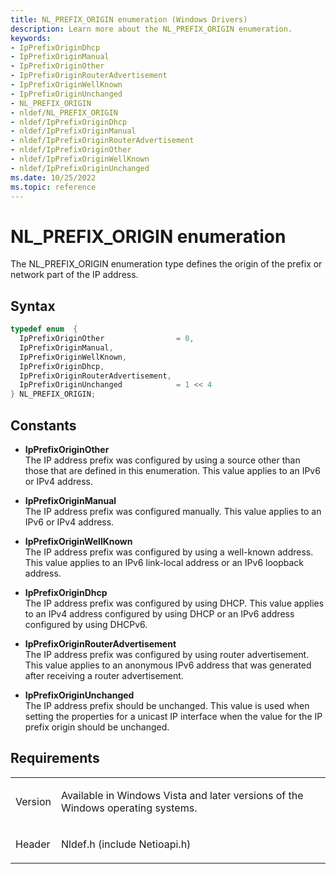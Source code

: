 ```yaml
---
title: NL_PREFIX_ORIGIN enumeration (Windows Drivers)
description: Learn more about the NL_PREFIX_ORIGIN enumeration.
keywords:
- IpPrefixOriginDhcp
- IpPrefixOriginManual
- IpPrefixOriginOther
- IpPrefixOriginRouterAdvertisement
- IpPrefixOriginWellKnown
- IpPrefixOriginUnchanged
- NL_PREFIX_ORIGIN
- nldef/NL_PREFIX_ORIGIN
- nldef/IpPrefixOriginDhcp
- nldef/IpPrefixOriginManual
- nldef/IpPrefixOriginRouterAdvertisement
- nldef/IpPrefixOriginOther
- nldef/IpPrefixOriginWellKnown
- nldef/IpPrefixOriginUnchanged
ms.date: 10/25/2022
ms.topic: reference
---
```


# NL\_PREFIX\_ORIGIN enumeration

The NL\_PREFIX\_ORIGIN enumeration type defines the origin of the prefix or network part of the IP address.

## Syntax

``` c++
typedef enum  { 
  IpPrefixOriginOther                = 0,
  IpPrefixOriginManual,
  IpPrefixOriginWellKnown,
  IpPrefixOriginDhcp,
  IpPrefixOriginRouterAdvertisement,
  IpPrefixOriginUnchanged            = 1 << 4
} NL_PREFIX_ORIGIN;
```

## Constants

- **IpPrefixOriginOther**  
   The IP address prefix was configured by using a source other than those that are defined in this enumeration. This value applies to an IPv6 or IPv4 address.

- **IpPrefixOriginManual**  
   The IP address prefix was configured manually. This value applies to an IPv6 or IPv4 address.

- **IpPrefixOriginWellKnown**  
   The IP address prefix was configured by using a well-known address. This value applies to an IPv6 link-local address or an IPv6 loopback address.

- **IpPrefixOriginDhcp**  
   The IP address prefix was configured by using DHCP. This value applies to an IPv4 address configured by using DHCP or an IPv6 address configured by using DHCPv6.

- **IpPrefixOriginRouterAdvertisement**  
   The IP address prefix was configured by using router advertisement. This value applies to an anonymous IPv6 address that was generated after receiving a router advertisement.

- **IpPrefixOriginUnchanged**  
   The IP address prefix should be unchanged. This value is used when setting the properties for a unicast IP interface when the value for the IP prefix origin should be unchanged.

## Requirements

<table>
<tbody>
<tr class="odd">
<td><p>Version</p></td>
<td><p>Available in Windows Vista and later versions of the Windows operating systems.</p></td>
</tr>
<tr class="even">
<td><p>Header</p></td>
<td>Nldef.h (include Netioapi.h)</td>
</tr>
</tbody>
</table>
